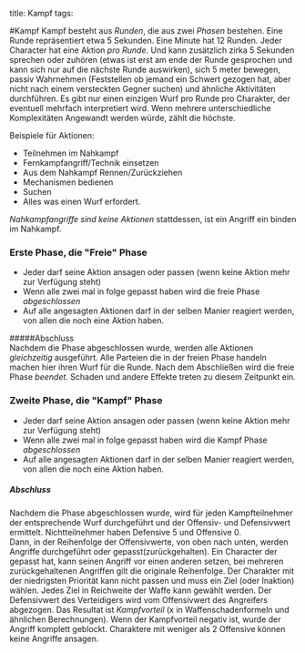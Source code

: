 title: Kampf
tags: 

#Kampf
Kampf besteht aus *Runden*, die aus zwei *Phasen* bestehen. Eine Runde repräsentiert etwa 5 Sekunden. Eine Minute hat 12 Runden.
Jeder Character hat eine Aktion *pro Runde*. Und kann zusätzlich zirka 5 Sekunden sprechen oder zuhören (etwas ist erst am ende der Runde gesprochen und kann sich nur auf die nächste Runde auswirken), sich 5 meter bewegen, passiv Wahrnehmen (Feststellen ob jemand ein Schwert gezogen hat, aber nicht nach einem versteckten Gegner suchen) und ähnliche Aktivitäten durchführen.
Es gibt nur einen einzigen Wurf pro Runde pro Charakter, der eventuell mehrfach interpretiert wird. Wenn mehrere unterschiedliche Komplexitäten Angewandt werden würde, zählt die höchste.
  
Beispiele für Aktionen:  
* Teilnehmen im Nahkampf
* Fernkampfangriff/Technik einsetzen
* Aus dem Nahkampf Rennen/Zurückziehen
* Mechanismen bedienen
* Suchen
* Alles was einen Wurf erfordert.
  
  
*Nahkampfangriffe sind keine Aktionen* stattdessen, ist ein Angriff ein binden im Nahkampf.   
  

### Erste Phase, die "Freie" Phase
* Jeder darf seine Aktion ansagen oder passen (wenn keine Aktion mehr zur Verfügung steht)
* Wenn alle zwei mal in folge gepasst haben wird die freie Phase *abgeschlossen*
* Auf alle angesagten Aktionen darf in der selben Manier reagiert werden, von allen die noch eine Aktion haben.
 
#####Abschluss  
Nachdem die Phase abgeschlossen wurde, werden alle Aktionen *gleichzeitig* ausgeführt. Alle Parteien die in der freien Phase handeln machen hier ihren Wurf für die Runde. Nach dem Abschließen wird die freie Phase *beendet*. Schaden und andere Effekte treten zu diesem Zeitpunkt ein. 

### Zweite Phase, die "Kampf" Phase
* Jeder darf seine Aktion ansagen oder passen (wenn keine Aktion mehr zur Verfügung steht)
* Wenn alle zwei mal in folge gepasst haben wird die Kampf Phase *abgeschlossen*
* Auf alle angesagten Aktionen darf in der selben Manier reagiert werden, von allen die noch eine Aktion haben.
  
  
##### Abschluss
Nachdem die Phase abgeschlossen wurde, wird für jeden Kampfteilnehmer der entsprechende Wurf durchgeführt und der Offensiv- und Defensivwert ermittelt. Nichtteilnehmer haben Defensive 5 und Offensive 0.  
Dann, in der Reihenfolge der Offensivwerte, von oben nach unten, werden Angriffe durchgeführt  oder gepasst(zurückgehalten). Ein Character der gepasst hat, kann seinen Angriff vor einen anderen setzen, bei mehreren zurückgehaltenen Angriffen gilt die originale Reihenfolge. Der Charakter mit der niedrigsten Priorität kann nicht passen und muss ein Ziel (oder Inaktion) wählen. Jedes Ziel in Reichweite der Waffe kann gewählt werden. Der Defensivwert des Verteidigers wird vom Offensivwert des Angreifers abgezogen. Das Resultat ist *Kampfvorteil* (x in Waffenschadenformeln und ähnlichen Berechnungen). Wenn der Kampfvorteil negativ ist, wurde der Angriff komplett geblockt. Charaktere mit weniger als 2 Offensive können keine Angriffe ansagen.

